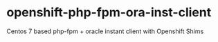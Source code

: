 # openshift-php-fpm-ora-inst-client
Centos 7 based php-fpm + oracle instant client with Openshift Shims
